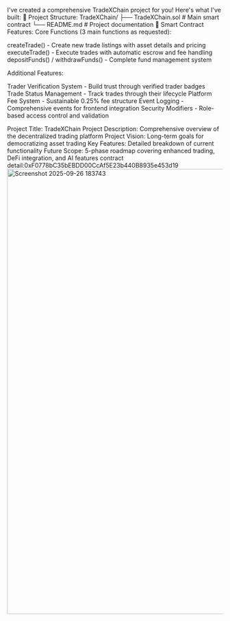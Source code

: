 I've created a comprehensive TradeXChain project for you! Here's what I've built:
📁 Project Structure:
TradeXChain/
├── TradeXChain.sol          # Main smart contract
└── README.md               # Project documentation
🔧 Smart Contract Features:
Core Functions (3 main functions as requested):

createTrade() - Create new trade listings with asset details and pricing
executeTrade() - Execute trades with automatic escrow and fee handling
depositFunds() / withdrawFunds() - Complete fund management system

Additional Features:

Trader Verification System - Build trust through verified trader badges
Trade Status Management - Track trades through their lifecycle
Platform Fee System - Sustainable 0.25% fee structure
Event Logging - Comprehensive events for frontend integration
Security Modifiers - Role-based access control and validation

Project Title: TradeXChain
Project Description: Comprehensive overview of the decentralized trading platform
Project Vision: Long-term goals for democratizing asset trading
Key Features: Detailed breakdown of current functionality
Future Scope: 5-phase roadmap covering enhanced trading, DeFi integration, and AI features
contract detail:0xF0778bC35bEBDD00CcAf5E23b440B8935e453d19
<img width="1909" height="1037" alt="Screenshot 2025-09-26 183743" src="https://github.com/user-attachments/assets/fd5f712f-a38c-4a49-b1aa-90ebfbbcda6f" />
